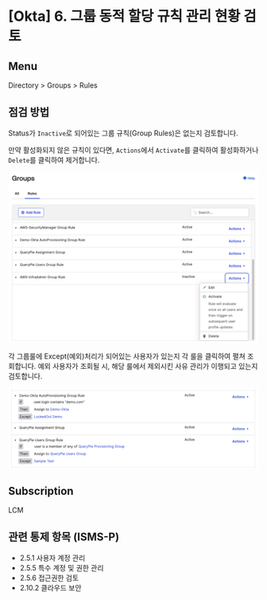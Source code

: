 # [Okta] 6. 그룹 동적 할당 규칙 관리 현황 검토

## Menu 
Directory > Groups > Rules

## 점검 방법 
Status가 `Inactive`로 되어있는 그룹 규칙(Group Rules)은 없는지 검토합니다. 

만약 활성화되지 않은 규칙이 있다면, `Actions`에서 `Activate`를 클릭하여 활성화하거나 `Delete`를 클릭하여 제거합니다. 

![Group Rules](images/group-rules.png)

각 그룹룰에 Except(예외)처리가 되어있는 사용자가 있는지 각 룰을 클릭하여 펼쳐 조회합니다. 예외 사용자가 조회될 시, 해당 룰에서 제외시킨 사유 관리가 이행되고 있는지 검토합니다.

![Group Rule Exceptions](images/group-rule-exceptions.png)

## Subscription 
LCM

## 관련 통제 항목 (ISMS-P)
- 2.5.1 사용자 계정 관리
- 2.5.5 특수 계정 및 권한 관리
- 2.5.6 접근권한 검토
- 2.10.2 클라우드 보안